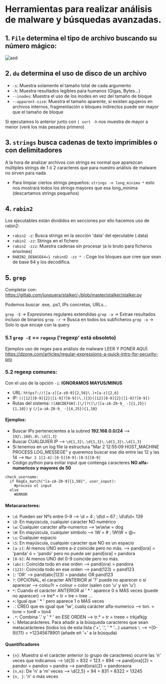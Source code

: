 # Herramientas para realizar análisis de malware y búsquedas avanzadas.

## 1. `File` determina el tipo de archivo buscando su número mágico:

![asd](https://user-images.githubusercontent.com/78214153/109981086-dc094880-7d00-11eb-8090-a92f45fffc58.PNG)

## 2. `du` determina el uso de disco de un archivo 

- `-s`: Muestra solamente el tamaño total de cada argumento
- `-h`: Muestra resultados legibles para humanos (Gigas, Bytes...)
- `--inodes`: Muestra el uso de los inodes en vez del tamaño de bloque
- `--apparent-size`: Muestra el tamaño aparente, si existen agujeros en archivos internos, fragmentación o bloques indirectos puede ser mayor que el tamaño de bloque

Si ejecutamos lo anterior junto con `| sort -h` nos muestra de mayor a menor (veré los más pesados primero)

## 3. `strings` busca cadenas de texto imprimibles o con delimitadores

A la hora de analizar archivos con strings es normal que aparezcan múltiples strings de 1 ó 2 caracteres que para nuestro análisis de malware no sirven para nada
- Para limpiar ciertos strings pequeños: `strings -n long_minima *` esto nos mostrará todos los strings mayores que esa long_minima (descartamos strings pequeños)

## 4. `rabin2`

Los ejecutables están divididos en secciones por ello hacemos uso de rabin2:

- `rabin2 -z`: Busca strings en la sección 'data' del ejecutable (.data)
- `rabin2 -zz`: Strings en el fichero 
- `rabin2 -zzz`: Muestra cadenas sin procesar (a lo bruto para ficheros enormes)
- `RABIN2_DEBASE64=1 rabind2 -zz * `: Coge los bloques que cree que sean de base 64 y los decodifica.

## 5. `grep`

Completar con: https://gitlab.com/junquera/stalker/-/blob/master/stalker/stalker.py


Podemos buscar .exe, .ps1, IPs concretas, URLs...

`grep -E` → Expresiones regulares extendidas 
`grep -a` → Extrae resultados incluso de binarios 
`grep -r` → Busca en todos los subficheros
`grep -o` → Solo lo que encaje con la query

### 5.1  `grep -E` == `regexp` ('regexp' está obsoleto)

Ejemplos uso de regex para análisis de malware LEER Y PONER AQUÍ: https://dzone.com/articles/regular-expressions-a-quick-intro-for-security-pro

### 5.2 regexp comunes:

Con el uso de la opción `-i`: **IGNORAMOS MAYUS/MINUS**

- URL: `https?://([a-z][a-z0-9]{2,56}\.)+[a-z]{2,6}`
- IP: `(([12][0-9]{2}|[1-9]?[0-9])\.){3}([12][0-9]{2}|[1-9]?[0-9])`
- Rutas del sistema: `([ABCDEFGH]:[\/]?([\/][a-zA-Z0-9_ -]{1,25}){1,10})` y `(/[a-zA-Z0-9_ -]{4,25}){1,10}`

#### Ejemplos: 

- Buscar IPs pertenecientes a la subred **192.168.0.0/24** --> `192\.168\.0\.\d{1,3}`
- Buscar CUALQUIER IP --> `\d{1,3}\.\d{1,3}\.\d{1,3}\.\d{1,3}`
- Si tenemos en un log file la estructura "Mar 2 12:55:09 HOST_MACHINE PROCESS LOG_MESSEGE" y queremos buscar ese día entre las 12 y las 14 --> `Mar 2 1[2-4]:[0-5][0-9]:[0-5][0-9]`
- Código python para evitar input que contenga caracteres **NO alfa-numericos y mayores de 50**
```
check_username:
  if RegEx_match("[a-zA-Z0-9]{1,50}", user_input):
    #proceso el input
  else
    #ERROR
```

#### Metacaracteres:

- `\d`: Pueden ser Nºs entre 0-9 --> \d = 4 ;  \d\d = 67  ; \d\d\d= 139
- `\D`: En mayúscula, cualquier caracter NO numérico 
- `\w`: Cualquier caracter alfa-numerico --> \w\w\w = dog
- `\W`: En mayúscula, cualquier símbolo --> \W = #  ;  \W\W = @~
- `\s`: Cualquier espacio
- `\S`: En mayúscula, cualquier caracter que NO es un espacio
- `[a-z]`: Al menos UNO entre a-z coincide pero no más. --> pand[ora] = 'panda' ó = 'pando' pero no puede ser pand[ora] = pandora
- `[0-9]`: Al menos UNO del 0-9 coincide pero no más. 
- `(abc)`: Coincida todo en ese orden --> pand(ora) = pandora
- `(123)`: Coincida todo en ese orden --> pand(123) = pand123
- `|`: 'OR' --> pand(abc|123) = pandabc OR pand123
- `?`: OPCIONAL, el caracter ANTERIOR al '?' puede no aparecer o sí aparecer --> colou?r = colour = color (salen con 'u' y sin 'u')
- `*`: Cuando el carácter ANTERIOR al ' * ' aparece 0 o MÁS veces (puede no aparecer) --> tre* = tr = tre = tree ...
- `+`: Igual que ' * ' pero aparece 1 o MÁS veces
- `.`: CREO que es igual que '\w', cualq carácter alfa-numerico --> ton. = tone = ton# = ton4
- `.*`: Combina '.' y ' * ' en ESE ORDEN --> tr.* = tr = treee = trkjafkjg
- `\`: Metacarácteres. Para añadir a la búsqueda caracteres que sean metacarácteres (todos los de esta lista ('+', '.', ' * '...) usamos `\` --> \+[0-9]{11} = +12345678901 (añade eñ '+' a la búsquda)

#### Quantificadores

- `{n}`: Muestra si el carácter anterior (o grupo de caracteres) ocurre las 'n' veces que indicamos --> \d{3} = 832 = 123 = 894 --> pand[ora]{2} = pandor = pandoo = pandra --> pand(ora){2} = pandoraora
- `{n,m}`: De 'n' a 'm' veces --> \d{2,5} = 94 = 831 = 8322 = 13245
- `{n, }`: 'n' o más veces











